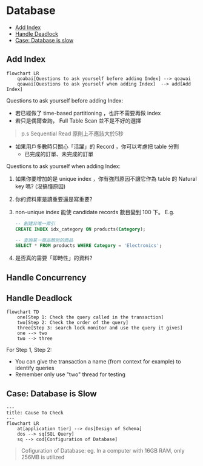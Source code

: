 # Database

- [Add Index](#add-index)
- [Handle Deadlock](#handle-deadlock)
- [Case: Database is slow](#case-database-is-slow)

## Add Index

```mermaid
flowchart LR
    qoabai[Questions to ask yourself before adding Index] --> qoawai
    qoawai[Questions to ask yourself when adding Index]  --> add[Add Index]
```

Questions to ask yourself before adding Index:

- 若已經做了 time-based partitioning ，也許不需要再做 index
- 若只是偶爾查詢， Full Table Scan 並不是不好的選擇

> p.s Sequential Read 原則上不應該大於5秒

- 如果用戶多數時只關心「活躍」的 Record ，你可以考慮把 table 分割
    - 已完成的訂單、未完成的訂單

Questions to ask yourself when adding Index:

1. 如果你要增加的是 unique index ，你有強烈原因不讓它作為 table 的 Natural key 嗎? (沒搞懂原因)
2. 你的資料庫是讀重要還是寫重要?
3. non-unique index 能使 candidate records 數目變到 100 下。 E.g.

    ```sql
    -- 創建非唯一索引
    CREATE INDEX idx_category ON products(Category);

    -- 查詢某一商品類別的商品
    SELECT * FROM products WHERE Category = 'Electronics';
    ```
4. 是否真的需要「即時性」的資料?


## Handle Concurrency

## Handle Deadlock

```mermaid
flowchart TD
    one[Step 1: Check the query called in the transaction]
    two[Step 2: Check the order of the query]
    three[Step 3: search lock monitor and use the query it gives]
    one --> two
    two --> three
```

For Step 1, Step 2:

- You can give the transaction a name (from context for example) to identify queries
- Remember only use "two" thread for testing

## Case: Database is Slow

```mermaid
---
title: Cause To Check
---
flowchart LR
    at[application tier] --> dos[Design of Schema]
    dos --> sq[SQL Query]
    sq --> cod[Configuration of Database]
```

> Cofiguration of Database: eg. In a computer with 16GB RAM, only 256MB is utilized